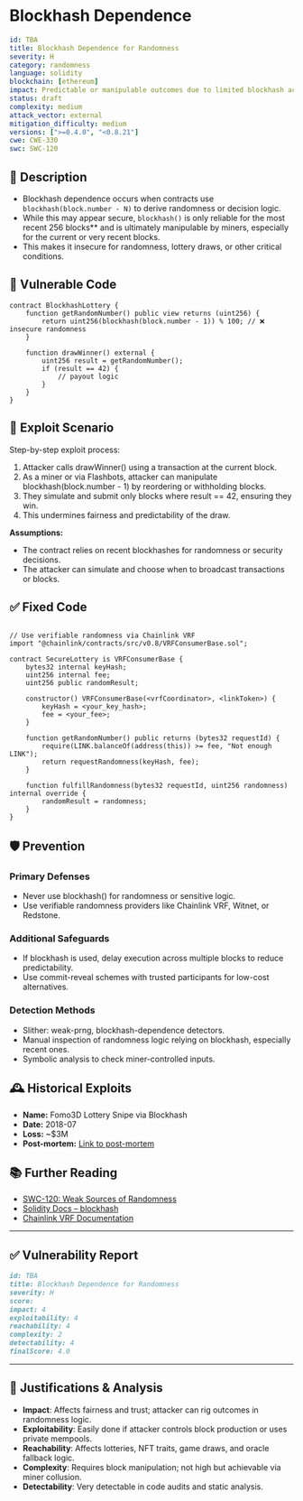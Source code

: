 # Blockhash Dependence

```YAML
id: TBA
title: Blockhash Dependence for Randomness 
severity: H
category: randomness
language: solidity
blockchain: [ethereum]
impact: Predictable or manipulable outcomes due to limited blockhash access
status: draft
complexity: medium
attack_vector: external
mitigation_difficulty: medium
versions: [">=0.4.0", "<0.8.21"]
cwe: CWE-330
swc: SWC-120
```

## 📝 Description

- Blockhash dependence occurs when contracts use `blockhash(block.number - N)` to derive randomness or decision logic. 
- While this may appear secure, `blockhash()` is only reliable for the most recent 256 blocks** and is ultimately manipulable by miners, especially for the current or very recent blocks. 
- This makes it insecure for randomness, lottery draws, or other critical conditions.

## 🚨 Vulnerable Code

```solidity
contract BlockhashLottery {
    function getRandomNumber() public view returns (uint256) {
        return uint256(blockhash(block.number - 1)) % 100; // ❌ insecure randomness
    }

    function drawWinner() external {
        uint256 result = getRandomNumber();
        if (result == 42) {
            // payout logic
        }
    }
}
```

## 🧪 Exploit Scenario

Step-by-step exploit process:

1. Attacker calls drawWinner() using a transaction at the current block.
2. As a miner or via Flashbots, attacker can manipulate blockhash(block.number - 1) by reordering or withholding blocks.
3. They simulate and submit only blocks where result == 42, ensuring they win.
4. This undermines fairness and predictability of the draw.

**Assumptions:**

- The contract relies on recent blockhashes for randomness or security decisions.
- The attacker can simulate and choose when to broadcast transactions or blocks.

## ✅ Fixed Code

```solidity

// Use verifiable randomness via Chainlink VRF
import "@chainlink/contracts/src/v0.8/VRFConsumerBase.sol";

contract SecureLottery is VRFConsumerBase {
    bytes32 internal keyHash;
    uint256 internal fee;
    uint256 public randomResult;

    constructor() VRFConsumerBase(<vrfCoordinator>, <linkToken>) {
        keyHash = <your_key_hash>;
        fee = <your_fee>;
    }

    function getRandomNumber() public returns (bytes32 requestId) {
        require(LINK.balanceOf(address(this)) >= fee, "Not enough LINK");
        return requestRandomness(keyHash, fee);
    }

    function fulfillRandomness(bytes32 requestId, uint256 randomness) internal override {
        randomResult = randomness;
    }
}
```

## 🛡️ Prevention

### Primary Defenses

- Never use blockhash() for randomness or sensitive logic.
- Use verifiable randomness providers like Chainlink VRF, Witnet, or Redstone.

### Additional Safeguards

- If blockhash is used, delay execution across multiple blocks to reduce predictability.
- Use commit-reveal schemes with trusted participants for low-cost alternatives.

### Detection Methods

- Slither: weak-prng, blockhash-dependence detectors.
- Manual inspection of randomness logic relying on blockhash, especially recent ones.
- Symbolic analysis to check miner-controlled inputs.

## 🕰️ Historical Exploits

- **Name:** Fomo3D Lottery Snipe via Blockhash 
- **Date:** 2018-07 
- **Loss:** ~$3M 
- **Post-mortem:** [Link to post-mortem](https://www.coindesk.com/markets/2018/07/30/fomo3d-ethereum-gambling-game-sees-investor-win-3-million-prize/) 


## 📚 Further Reading

- [SWC-120: Weak Sources of Randomness](https://swcregistry.io/docs/SWC-120) 
- [Solidity Docs – blockhash](https://docs.soliditylang.org/en/latest/units-and-global-variables.html#block-and-transaction-properties) 
- [Chainlink VRF Documentation](https://docs.chain.link/docs/chainlink-vrf/) 

---

## ✅ Vulnerability Report
```markdown
id: TBA
title: Blockhash Dependence for Randomness 
severity: H
score:
impact: 4         
exploitability: 4 
reachability: 4   
complexity: 2     
detectability: 4  
finalScore: 4.0
```


---

## 📄 Justifications & Analysis

- **Impact**: Affects fairness and trust; attacker can rig outcomes in randomness logic.
- **Exploitability**: Easily done if attacker controls block production or uses private mempools.
- **Reachability**: Affects lotteries, NFT traits, game draws, and oracle fallback logic.
- **Complexity**: Requires block manipulation; not high but achievable via miner collusion.
- **Detectability**: Very detectable in code audits and static analysis.
